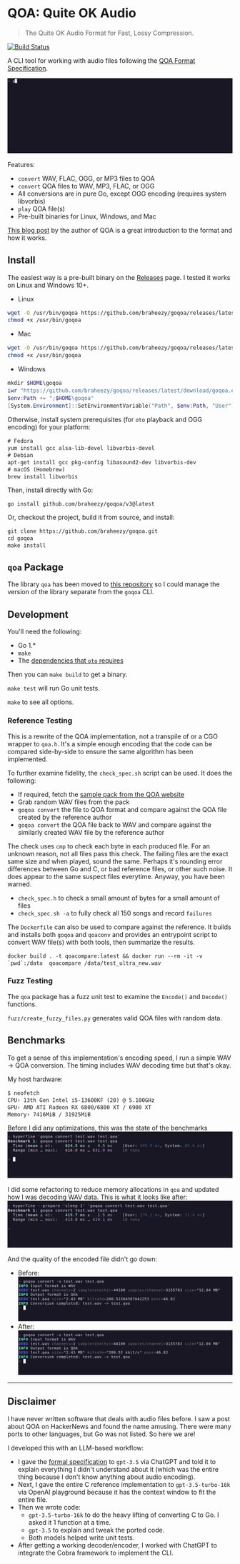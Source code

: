 # QOA: Quite OK Audio

> The Quite OK Audio Format for Fast, Lossy Compression.

[![Build Status](https://github.com/braheezy/goqoa/actions/workflows/ci.yml/badge.svg)](https://github.com/braheezy/goqoa/actions)

A CLI tool for working with audio files following the [QOA Format Specification](https://qoaformat.org/).

![demo](./assets/demo.gif)

Features:

- `convert` WAV, FLAC, OGG, or MP3 files to QOA
- `convert` QOA files to WAV, MP3, FLAC, or OGG
- All conversions are in pure Go, except OGG encoding (requires system libvorbis)
- `play` QOA file(s)
- Pre-built binaries for Linux, Windows, and Mac

[This blog post](https://phoboslab.org/log/2023/02/qoa-time-domain-audio-compression) by the author of QOA is a great introduction to the format and how it works.

## Install

The easiest way is a pre-built binary on the [Releases](https://github.com/braheezy/goqoa/releases) page. I tested it works on Linux and Windows 10+.

- Linux

```bash
wget -O /usr/bin/goqoa https://github.com/braheezy/goqoa/releases/latest/download/goqoa-linux
chmod +x /usr/bin/goqoa
```

- Mac

```zsh
wget -O /usr/bin/goqoa https://github.com/braheezy/goqoa/releases/latest/download/goqoa-mac
chmod +x /usr/bin/goqoa
```

- Windows

```powershell
mkdir $HOME\goqoa
iwr "https://github.com/braheezy/goqoa/releases/latest/download/goqoa.exe" -OutFile "$HOME\goqoa\goqoa.exe"
$env:Path += ";$HOME\goqoa"
[System.Environment]::SetEnvironmentVariable("Path", $env:Path, "User")
```

Otherwise, install system prerequisites (for `oto` playback and OGG encoding) for your platform:

    # Fedora
    yum install gcc alsa-lib-devel libvorbis-devel
    # Debian
    apt-get install gcc pkg-config libasound2-dev libvorbis-dev
    # macOS (Homebrew)
    brew install libvorbis

Then, install directly with Go:

    go install github.com/braheezy/goqoa/v3@latest

Or, checkout the project, build it from source, and install:

    git clone https://github.com/braheezy/goqoa.git
    cd goqoa
    make install

## `qoa` Package

The library `qoa` has been moved to [this repository](https://github.com/braheezy/qoa) so I could manage the version of the library separate from the `goqoa` CLI.

## Development

You'll need the following:

- Go 1.\*
- `make`
- The [dependencies that `oto` requires](https://github.com/ebitengine/oto#prerequisite)

Then you can `make build` to get a binary.

`make test` will run Go unit tests.

`make` to see all options.

### Reference Testing

This is a rewrite of the QOA implementation, not a transpile of or a CGO wrapper to `qoa.h`. It's a simple enough encoding that the code can be compared side-by-side to ensure the same algorithm has been implemented.

To further examine fidelity, the `check_spec.sh` script can be used. It does the following:

- If required, fetch the [sample pack from the QOA website](https://qoaformat.org/samples/)
- Grab random WAV files from the pack
- `goqoa convert` the file to QOA format and compare against the QOA file created by the reference author
- `goqoa convert` the QOA file back to WAV and compare against the similarly created WAV file by the reference author

The check uses `cmp` to check each byte in each produced file. For an unknown reason, not all files pass this check. The failing files are the exact same size and when played, sound the same. Perhaps it's rounding error differences between Go and C, or bad reference files, or other such noise. It does appear to the same suspect files everytime. Anyway, you have been warned.

- `check_spec.h` to check a small amount of bytes for a small amount of files
- `check_spec.sh -a` to fully check all 150 songs and record `failures`

The `Dockerfile` can also be used to compare against the reference. It builds and installs both `goqoa` and `qoaconv` and provides an entrypoint script to convert WAV file(s) with both tools, then summarize the results.

    docker build . -t qoacompare:latest && docker run --rm -it -v `pwd`:/data  qoacompare /data/test_ultra_new.wav

### Fuzz Testing

The `qoa` package has a fuzz unit test to examine the `Encode()` and `Decode()` functions.

`fuzz/create_fuzzy_files.py` generates valid QOA files with random data.

## Benchmarks

To get a sense of this implementation's encoding speed, I run a simple WAV -> QOA conversion. The timing includes WAV decoding time but that's okay.

My host hardware:

```
$ neofetch
CPU› 13th Gen Intel i5-13600KF (20) @ 5.100GHz
GPU› AMD ATI Radeon RX 6800/6800 XT / 6900 XT
Memory› 7416MiB / 31925MiB
```

Before I did any optimizations, this was the state of the benchmarks
![before-benchmark](./assets/before-benchmark.png)

I did some refactoring to reduce memory allocations in `qoa` and updated how I was decoding WAV data. This is what it looks like after:
![after-benchmark](./assets/after-benchmark.png)

And the quality of the encoded file didn't go down:

- Before: ![before-quality](./assets/before-quality.png)
- After: ![before-after](./assets/after-quality.png)

---

## Disclaimer

I have never written software that deals with audio files before. I saw a post about QOA on HackerNews and found the name amusing. There were many ports to other languages, but Go was not listed. So here we are!

I developed this with an LLM-based workflow:

- I gave the [formal specification](https://qoaformat.org/qoa-specification.pdf) to `gpt-3.5` via ChatGPT and told it to explain everything I didn't understand about it (which was the entire thing because I don't know anything about audio encoding).
- Next, I gave the entire C reference implementation to `gpt-3.5-turbo-16k` via OpenAI playground because it has the context window to fit the entire file.
- Then we wrote code:
  - `gpt-3.5-turbo-16k` to do the heavy lifting of converting C to Go. I asked it 1 function at a time.
  - `gpt-3.5` to explain and tweak the ported code.
  - Both models helped write unit tests.
- After getting a working decoder/encoder, I worked with ChatGPT to integrate the Cobra framework to implement the CLI.
